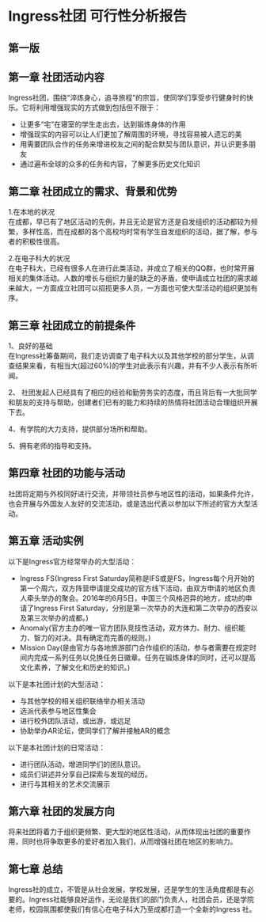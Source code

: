 Ingress社团 可行性分析报告
=============

第一版
-------------

第一章 社团活动内容
-------------
Ingress社团，围绕“淬炼身心，追寻旅程”的宗旨，使同学们享受步行健身时的快乐。它将利用增强现实的方式做到包括但不限于：
- 让更多“宅”在寝室的学生走出去，达到锻炼身体的作用
- 增强现实的内容可以让人们更加了解周围的环境，寻找容易被人遗忘的美
- 用需要团队合作的任务来增进校友之间的配合默契与团队意识，并认识更多朋友
- 通过遍布全球的众多的任务和内容，了解更多历史文化知识


第二章 社团成立的需求、背景和优势
-------------

1.在本地的状况  
在成都，早已有了地区活动的先例，并且无论是官方还是自发组织的活动都较为频繁，多样性高，而在成都的各个高校均时常有学生自发组织的活动，据了解，参与者的积极性很高。

2.在电子科大的状况  
在电子科大，已经有很多人在进行此类活动，并成立了相关的QQ群，也时常开展相关的集体活动。人数的增长与组织力量的缺乏的矛盾，使申请成立社团的需求越来越大，一方面成立社团可以招揽更多人员，一方面也可使大型活动的组织更加有序。

第三章 社团成立的前提条件
-------------

1、良好的基础  
在Ingress社筹备期间，我们走访调查了电子科大以及其他学校的部分学生，从调查结果来看，有相当大(超过60%)的学生对此表示有兴趣，并有不少人表示有所听闻。

2、 社团发起人已经具有了相应的经验和勤劳务实的态度，而且背后有一大批同学和朋友的支持与帮助，创建者们已有的能力和持续的热情将社团活动合理组织开展下去。

4、有学院的大力支持，提供部分场所和帮助。

5、拥有老师的指导和支持。

第四章 社团的功能与活动
-------------
社团将定期与外校同好进行交流，并带领社员参与地区性的活动，如果条件允许，也会开展与外国友人友好的交流活动，或是选出代表以参加以下所述的官方大型活动。

第五章 活动实例
-------------
以下是Ingress官方经常举办的大型活动：
- Ingress FS(Ingress First Saturday简称是IFS或是FS，Ingress每个月开始的第一个周六，双方阵营申请提交成功的官方线下活动，由双方申请的地区负责人牵头举办的聚会。2016年的6月5日，中国三个风格迥异的地方，成功的申请了Ingress First Saturday，分别是第一次举办的大连和第二次举办的西安以及第三次举办的成都。)
- Anomaly(官方主办的唯一官方团队竞技性活动，双方体力、耐力、组织能力、智力的对决。具有确定而完善的规则。)
- Mission Day(是由官方与各地旅游部门合作组织的活动，参与者需要在规定时间内完成一系列任务以兑换任务日徽章。任务在锻炼身体的同时，还可以提高文化素养，了解文化和历史的知识。)

以下是本社团计划的大型活动：
- 与其他学校的相关组织联络举办相关活动
-  选派代表参与地区性集会
- 进行校外团队活动，或出游，或远足
- 协助举办AR论坛，使同学们了解并接触AR的概念

以下是本社团计划的日常活动：
- 进行团队活动，增进同学们的团队意识。
- 成员们讲述并分享自己探索与发现的经历。
- 进行与其相关的艺术交流展示

第六章 社团的发展方向
-------------
将来社团将着力于组织更频繁、更大型的地区性活动，从而体现出社团的重要作用，同时也将争取更多的爱好者加入我们，从而增强社团在地区的影响力。

第七章 总结
-------------
Ingress社的成立，不管是从社会发展，学校发展，还是学生的生活角度都是有必要的。Ingress社能够良好运作，无论是我们的部门负责人，社团会员，还是学院老师，校园氛围都使我们有信心在电子科大乃至成都打造一个全新的Ingress 社。
